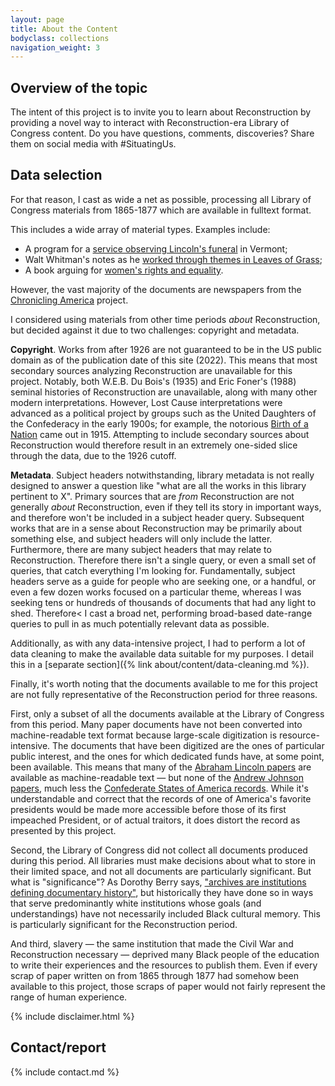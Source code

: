 ```yaml
---
layout: page
title: About the Content
bodyclass: collections
navigation_weight: 3
---
```


<!-- Some welcoming text. -->

## Overview of the topic
The intent of this project is to invite you to learn about Reconstruction by providing a novel way to interact with Reconstruction-era Library of Congress content. Do you have questions, comments, discoveries? Share them on social media with #SituatingUs.

## Data selection
For that reason, I cast as wide a net as possible, processing all Library of Congress materials from 1865-1877 which are available in fulltext format.

This includes a wide array of material types. Examples include:
* A program for a [service observing Lincoln's funeral](https://loc.gov/item/rbpe.1770390a) in Vermont;
* Walt Whitman's notes as he [worked through themes in Leaves of Grass](https://loc.gov/item/mss1863001302);
* A book arguing for [women's rights and equality](https://www.loc.gov/item/09028337/).

However, the vast majority of the documents are newspapers from the [Chronicling America](https://chroniclingamerica.loc.gov/) project.

I considered using materials from other time periods _about_ Reconstruction, but decided against it due to two challenges: copyright and metadata.

**Copyright**. Works from after 1926 are not guaranteed to be in the US public domain as of the publication date of this site (2022). This means that most secondary sources analyzing Reconstruction are unavailable for this project. Notably, both W.E.B. Du Bois's (1935) and Eric Foner's (1988) seminal histories of Reconstruction are unavailable, along with many other modern interpretations. However, Lost Cause interpretations were advanced as a political project by groups such as the United Daughters of the Confederacy in the early 1900s; for example, the notorious [Birth of a Nation](https://www.loc.gov/search/?fa=subject:birth+of+a+nation+%28motion+picture%29) came out in 1915. Attempting to include secondary sources about Reconstruction would therefore result in an extremely one-sided slice through the data, due to the 1926 cutoff.

**Metadata**. Subject headers notwithstanding, library metadata is not really designed to answer a question like "what are all the works in this library pertinent to X". Primary sources that are _from_ Reconstruction are not generally _about_ Reconstruction, even if they tell its story in important ways, and therefore won't be included in a subject header query. Subsequent works that are in a sense about Reconstruction may be primarily about something else, and subject headers will only include the latter. Furthermore, there are many subject headers that may relate to Reconstruction. Therefore there isn't a single query, or even a small set of queries, that catch everything I'm looking for. Fundamentally, subject headers serve as a guide for people who are seeking one, or a handful, or even a few dozen works focused on a particular theme, whereas I was seeking tens or hundreds of thousands of documents that had any light to shed. Therefore< I cast a broad net, performing broad-based date-range queries to pull in as much potentially relevant data as possible.

Additionally, as with any data-intensive project, I had to perform a lot of data cleaning to make the available data suitable for my purposes. I detail this in a [separate section]({% link about/content/data-cleaning.md %}).

Finally, it's worth noting that the documents available to me for this project are not fully representative of the Reconstruction period for three reasons.

First, only a subset of all the documents available at the Library of Congress from this period. Many paper documents have not been converted into machine-readable text format because large-scale digitization is resource-intensive. The documents that have been digitized are the ones of particular public interest, and the ones for which dedicated funds have, at some point, been available. This means that many of the [Abraham Lincoln papers](https://www.loc.gov/collections/abraham-lincoln-papers/about-this-collection/) are available as machine-readable text — but none of the [Andrew Johnson papers](https://www.loc.gov/collections/andrew-johnson-papers/about-this-collection/), much less the [Confederate States of America records](https://www.loc.gov/collections/confederate-states-of-america-records/about-this-collection/). While it's understandable and correct that the records of one of America's favorite presidents would be made more accessible before those of its first impeached President, or of actual traitors, it does distort the record as presented by this project.

Second, the Library of Congress did not collect all documents produced during this period. All libraries must make decisions about what to store in their limited space, and not all documents are particularly significant. But what is "significance"? As Dorothy Berry says, ["archives are institutions defining documentary history"](https://www.uproot.space/features/the-house-archives-built), but historically they have done so in ways that serve predominantly white institutions whose goals (and understandings) have not necessarily included Black cultural memory. This is particularly significant for the Reconstruction period.

And third, slavery — the same institution that made the Civil War and Reconstruction necessary — deprived many Black people of the education to write their experiences and the resources to publish them. Even if every scrap of paper written on from 1865 through 1877 had somehow been available to this project, those scraps of paper would not fairly represent the range of human experience.

{% include disclaimer.html %}

## Contact/report
{% include contact.md %}
